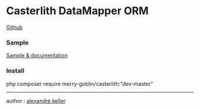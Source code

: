 Casterlith DataMapper ORM
========================

[Github](https://github.com/merry-goblin/casterlith-composer)

### Sample

[Sample & documentation](https://github.com/merry-goblin/casterlith)

### Install

php composer require merry-goblin/casterlith:"dev-master"

--------------------------

author : [alexandre keller](https://github.com/merry-goblin)
